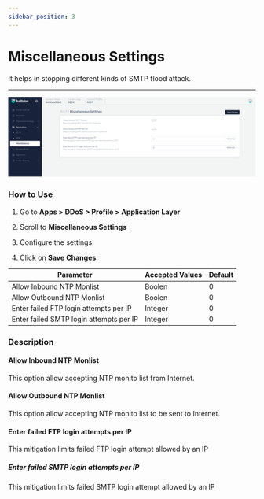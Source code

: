 ```yaml
---
sidebar_position: 3
---
```


# Miscellaneous Settings

It helps in stopping different kinds of SMTP flood attack.

---

![miscellaneous_settimgs](\img\ddos\v7\docs\mis.png)

### How to Use

1. Go to **Apps > DDoS > Profile > Application Layer**

2. Scroll to **Miscellaneous Settings**

3. Configure the settings.

4. Click on **Save Changes**.

| Parameter                               | Accepted Values  | Default |
|-----------------------------------------|------------------|---------|
| Allow Inbound NTP Monlist               | Boolen           | 0       |
| Allow Outbound NTP Monlist              | Boolen           | 0       |
| Enter failed FTP login attempts per IP  | Integer          | 0       |
| Enter failed SMTP login attempts per IP | Integer          | 0       |

### Description

#### Allow Inbound NTP Monlist

This option allow accepting NTP monito list from Internet.

#### Allow Outbound NTP Monlist

This option allow accepting NTP monito list to be sent to Internet.

#### Enter failed FTP login attempts per IP

This mitigation limits failed FTP login attempt allowed by an IP

##### Enter failed SMTP login attempts per IP

This mitigation limits failed SMTP login attempt allowed by an IP